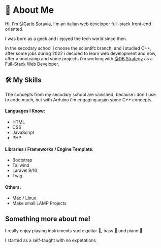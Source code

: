 
# 🚀 About Me
Hi, I'm [@Carlo Soravia](https://www.linkedin.com/in/carlo-soravia-a7738218a/), I'm an italian web developer full-stack front-end oriented.

I was born as a geek and i ejoyed the tech world since then.

In the secodary school i choose the scientifc branch, and i studied C++, after some jobs during 2022 i decided to learn web development and now, after a bootcamp and some projects i'm working with [@DB Strategy](https://www.linkedin.com/in/carlo-soravia-a7738218a/) as a Full-Stack Web Developer.


## 🛠 My Skills
The concepts from my secodary school are vanished, because i don't use to code much, but with Arduino i'm engaging again some C++ concepts.

#### Languages I Know:
- HTML 
- CSS
- JavaScript
- PHP

#### Libraries / Frameworks / Engine Template:
- Bootstrap 
- Tailwind
- Laravel 9/10
- Twig 

#### Others:
- Mac / Linux  
- Make small LAMP Projects 

## Something more about me!

I really enjoy playing instruments such: guitar 🎵, bass 🎸 and piano 🎹.

I started as a self-taught with no expetations  

